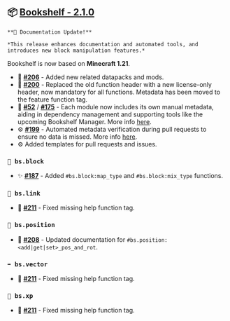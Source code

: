 ## 📦 [Bookshelf - 2.1.0](https://github.com/mcbookshelf/Bookshelf/releases/tag/v2.1.0)

```{epigraph}
**📝 Documentation Update!**

*This release enhances documentation and automated tools, and introduces new block manipulation features.*
```

Bookshelf is now based on **Minecraft 1.21**.

- 📝 **[#206](https://github.com/mcbookshelf/Bookshelf/issues/206)** - Added new related datapacks and mods.
- 📝 **[#200](https://github.com/mcbookshelf/Bookshelf/issues/200)** - Replaced the old function header with a new license-only header, now mandatory for all functions. Metadata has been moved to the feature function tag.
- 📝 **[#52](https://github.com/mcbookshelf/Bookshelf/issues/52)** / **[#175](https://github.com/mcbookshelf/Bookshelf/issues/175)** - Each module now includes its own manual metadata, aiding in dependency management and supporting tools like the upcoming Bookshelf Manager. More info [here](project:contribute/metadata.md).
- ⚙️ **[#199](https://github.com/mcbookshelf/Bookshelf/pull/199)** - Automated metadata verification during pull requests to ensure no data is missed. More info [here](project:contribute/contribution-validation.md).
- ⚙️ Added templates for pull requests and issues.


### `🧱 bs.block`

- ✨ **[#187](https://github.com/mcbookshelf/Bookshelf/issues/187)** - Added `#bs.block:map_type` and `#bs.block:mix_type` functions.


### `🔗 bs.link`

- 🐛 **[#211](https://github.com/mcbookshelf/Bookshelf/pull/211)** - Fixed missing help function tag.


### `🧭 bs.position`

- 📝 **[#208](https://github.com/mcbookshelf/Bookshelf/issues/208)** - Updated documentation for `#bs.position:<add|get|set>_pos_and_rot`.


### `➡️ bs.vector`

- 🐛 **[#211](https://github.com/mcbookshelf/Bookshelf/pull/211)** - Fixed missing help function tag.


### `🏅 bs.xp`

- 🐛 **[#211](https://github.com/mcbookshelf/Bookshelf/pull/211)** - Fixed missing help function tag.
